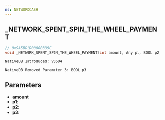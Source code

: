 ```yaml
---
ns: NETWORKCASH
---
```

## _NETWORK_SPENT_SPIN_THE_WHEEL_PAYMENT

```c
// 0x9A5BD1D0000B339C
void _NETWORK_SPENT_SPIN_THE_WHEEL_PAYMENT(int amount, Any p1, BOOL p2, BOOL p3);
```

```
NativeDB Introduced: v1604

NativeDB Removed Parameter 3: BOOL p3
```

## Parameters
* **amount**:
* **p1**:
* **p2**:
* **p3**:
